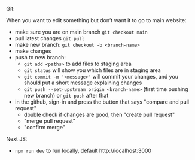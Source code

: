 Git:

When you want to edit something but don’t want it to go to main website:
- make sure you are on main branch `git checkout main`
- pull latest changes `git pull`
- make new branch: `git checkout -b <branch-name>`
- make changes
- push to new branch:
    - `git add <paths>` to add files to staging area
    - `git status` will show you which files are in staging area
    - `git commit -m '<message>'` will commit your changes, and you should put a short message explaining changes
    - `git push --set-upstream origin <branch-name>` (first time pushing new branch) or `git push` after that
-  in the github, sign-in and 
    press the button that says "compare and pull request"
   - double check if changes are good, then "create pull request"
   - "merge pull request"
   - "confirm merge" 

Next JS:
- `npm run dev` to run locally, default http://localhost:3000